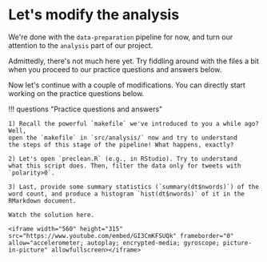 # Let's modify the analysis

We're done with the `data-preparation` pipeline for now, and turn our
attention to the `analysis` part of our project.

Admittedly, there's not much here yet. Try fiddling around with the files a bit
when you proceed to our practice questions and answers below.

Now let's continue with a couple of modifications. You can directly start working on the practice questions below.

!!! questions "Practice questions and answers"

    1) Recall the powerful `makefile` we've introduced to you a while ago? Well,
    open the `makefile` in `src/analysis/` now and try to understand
    the steps of this stage of the pipeline! What happens, exactly?

    2) Let's open `preclean.R` (e.g., in RStudio). Try to understand
    what this script does. Then, filter the data only for tweets with
    `polarity>0`.

    3) Last, provide some summary statistics (`summary(dt$nwords)`) of the
    word count, and produce a histogram `hist(dt$nwords)` of it in the
    RMarkdown document.

    Watch the solution here.

    <iframe width="560" height="315" src="https://www.youtube.com/embed/GI3CmKFSUQk" frameborder="0" allow="accelerometer; autoplay; encrypted-media; gyroscope; picture-in-picture" allowfullscreen></iframe>
